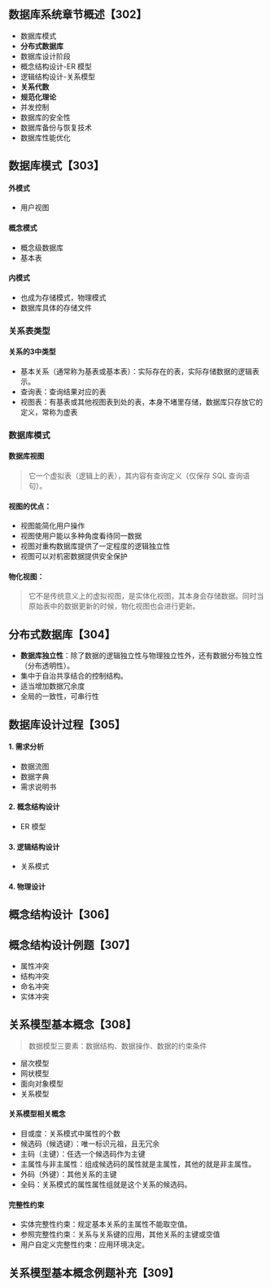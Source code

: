 ## 数据库系统章节概述【302】

- 数据库模式
- **分布式数据库**
- 数据库设计阶段
- 概念结构设计-ER 模型
- 逻辑结构设计-关系模型
- **关系代数**
- **规范化理论**
- 并发控制
- 数据库的安全性
- 数据库备份与恢复技术
- 数据库性能优化



## 数据库模式【303】

#### 外模式

- 用户视图

#### 概念模式

- 概念级数据库
- 基本表

#### 内模式

- 也成为存储模式，物理模式
- 数据库具体的存储文件



### 关系表类型

#### 关系的3中类型

- 基本关系（通常称为基表或基本表）：实际存在的表，实际存储数据的逻辑表示。
- 查询表：查询结果对应的表
- 视图表：有基表或其他视图表到处的表，本身不堵里存储，数据库只存放它的定义，常称为虚表



### 数据库模式

#### 数据库视图

> 它一个虚拟表（逻辑上的表），其内容有查询定义（仅保存 SQL 查询语句）。

#### 视图的优点：

- 视图能简化用户操作
- 视图使用户能以多种角度看待同一数据
- 视图对重构数据库提供了一定程度的逻辑独立性
- 视图可以对机密数据提供安全保护

#### 物化视图：

> 它不是传统意义上的虚拟视图，是实体化视图，其本身会存储数据。同时当原始表中的数据更新的时候，物化视图也会进行更新。



## 分布式数据库【304】

- **数据库独立性**：除了数据的逻辑独立性与物理独立性外，还有数据分布独立性（分布透明性）。
- 集中于自治共享结合的控制结构。
- 适当增加数据冗余度
- 全局的一致性，可串行性



## 数据库设计过程【305】

#### 1. 需求分析

- 数据流图
- 数据字典
- 需求说明书

#### 2. 概念结构设计

- ER 模型

#### 3. 逻辑结构设计

- 关系模式

#### 4. 物理设计



## 概念结构设计【306】

## 概念结构设计例题【307】

- 属性冲突
- 结构冲突
- 命名冲突
- 实体冲突



## 关系模型基本概念【308】

> 数据模型三要素：数据结构、数据操作、数据的约束条件

- 层次模型
- 网状模型
- 面向对象模型
- 关系模型

#### 关系模型相关概念

- 目或度：关系模式中属性的个数
- 候选码（候选键）：唯一标识元祖，且无冗余
- 主码（主键）：任选一个候选码作为主键
- 主属性与非主属性：组成候选码的属性就是主属性，其他的就是非主属性。
- 外码（外键）：其他关系的主键
- 全码：关系模式的属性属性组就是这个关系的候选码。



#### 完整性约束

- 实体完整性约束：规定基本关系的主属性不能取空值。
- 参照完整性约束：关系与关系键的应用，其他关系的主键或空值
- 用户自定义完整性约束：应用环境决定。

 

## 关系模型基本概念例题补充【309】

